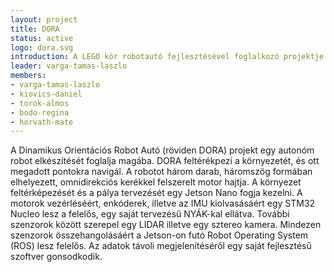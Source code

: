 ```yaml
---
layout: project
title: DORA
status: active
logo: dora.svg
introduction: A LEGO kör robotautó fejlesztésével foglalkozó projektje.
leader: varga-tamas-laszlo
members:
- varga-tamas-laszlo
- kiovics-daniel
- torok-almos
- bodo-regina
- horvath-mate
---
```

A Dinamikus Orientációs Robot Autó (röviden DORA) projekt egy autonóm robot elkészítését foglalja magába. DORA feltérékpezi a környezetét, és ott megadott pontokra navigál. A robotot három darab, háromszög formában elhelyezett, omnidirekciós kerékkel felszerelt motor hajtja.
A környezet feltérképezését és a pálya tervezését egy Jetson Nano fogja kezelni. A motorok vezérléséért, enkóderek, illetve az IMU kiolvasásáért egy STM32 Nucleo lesz a felelős, egy saját tervezésű NYÁK-kal ellátva. További szenzorok között szerepel egy LIDAR illetve egy sztereo kamera.
Mindezen szenzorok összehangolásáért a Jetson-on futó Robot Operating System (ROS) lesz felelős. Az adatok távoli megjelenítéséről egy saját fejlesztésű szoftver gonsodkodik.